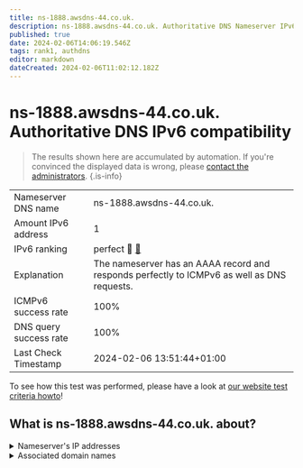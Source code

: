 ```yaml
---
title: ns-1888.awsdns-44.co.uk.
description: ns-1888.awsdns-44.co.uk. Authoritative DNS Nameserver IPv6 compatibility
published: true
date: 2024-02-06T14:06:19.546Z
tags: rank1, authdns
editor: markdown
dateCreated: 2024-02-06T11:02:12.182Z
---
```


# ns-1888.awsdns-44.co.uk. Authoritative DNS IPv6 compatibility

> The results shown here are accumulated by automation. If you're convinced the displayed data is wrong, please [contact the administrators](/howto/chat). 
{.is-info}




|   |   |
| - | - |
| Nameserver DNS name | ns-1888.awsdns-44.co.uk.
| Amount IPv6 address | 1
| IPv6 ranking | perfect :1st_place_medal: [🔗](/howto/ranking) |
| Explanation | The nameserver has an AAAA record and responds perfectly to ICMPv6 as well as DNS requests. |
| ICMPv6 success rate | 100%|
| DNS query success rate | 100% |
| Last Check Timestamp | 2024-02-06 13:51:44+01:00 |

To see how this test was performed, please have a look at [our website test criteria howto](/howto/testcriteria/authdns)!


## What is ns-1888.awsdns-44.co.uk. about?




<details>
<summary>Nameserver's IP addresses</summary>

2600:9000:5307:6000::1

</details>



<details>
<summary>Associated domain names</summary>

fauna.com

</details>
